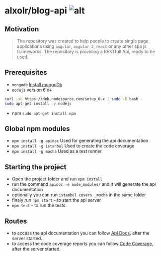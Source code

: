 # alxolr/blog-api ![alt](https://travis-ci.org/alxolr/blog-api.svg?branch=master)

## Motivation
> The repository was created to help people to create single page applications using `angular`, `angular 2`, `react` or any other spa js frameworks. The repository is providing a RESTfull Api, ready to be used.
 

## Prerequisites
* `mongodb` [Install mongoDb](https://docs.mongodb.com/manual/installation/)
* `nodejs` version 6.x+ 
```bash
curl -sL https://deb.nodesource.com/setup_6.x | sudo -E bash -
sudo apt-get install -y nodejs
```
* npm `sudo apt-get install npm`

## Global npm modules
* `npm install -g apidoc`  Used for generating the api documentation
* `npm install -g istanbul` Used to create the code coverage
* `npm install -g mocha` Used as a test runner

## Starting the project
- Open the project folder and run `npm install`
- run the command `apidoc -e node_modules/` and it will generate the api documentation
- optionally you can run `istanbul covers _mocha` in the same folder
- finaly run `npm start` - to start the api server
- `npm test` - to run the tests

## Routes
- to access the api documentation you can follow [Api Docs](http://localhost:8080/api/doc), after the server started.
- to access the code coverage reports you can follow [Code Coverage](http://localhost:8080/coverage), after the server started.